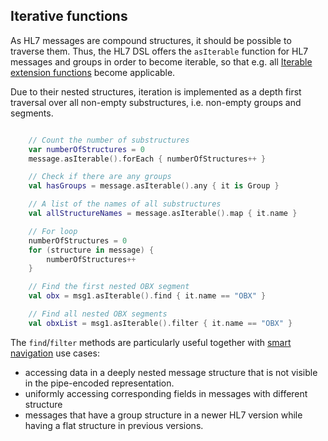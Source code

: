 ## Iterative functions

As HL7 messages are compound structures, it should be possible to traverse them. Thus, the HL7 DSL offers the `asIterable` function
for HL7 messages and groups in order to become iterable, so that e.g. all [Iterable extension functions] become applicable.
 
Due to their nested structures, iteration is implemented as a depth first traversal over all non-empty substructures, i.e. non-empty groups and segments.


```kotlin

    // Count the number of substructures
    var numberOfStructures = 0
    message.asIterable().forEach { numberOfStructures++ }

    // Check if there are any groups
    val hasGroups = message.asIterable().any { it is Group }

    // A list of the names of all substructures
    val allStructureNames = message.asIterable().map { it.name }

    // For loop
    numberOfStructures = 0
    for (structure in message) {
        numberOfStructures++
    }

    // Find the first nested OBX segment
    val obx = msg1.asIterable().find { it.name == "OBX" }

    // Find all nested OBX segments
    val obxList = msg1.asIterable().filter { it.name == "OBX" }

```

The `find`/`filter` methods are particularly useful together with [smart navigation][hl7v2dslSmart] use cases:

* accessing data in a deeply nested message structure that is not visible in the pipe-encoded representation.
* uniformly accessing corresponding fields in messages with different structure
* messages that have a group structure in a newer HL7 version while having a flat structure in previous versions.


[hl7v2dslSmart]: hl7v2dslSmartNavigation.html
[Iterable extension functions]: https://kotlinlang.org/api/latest/jvm/stdlib/kotlin.collections/-iterable/index.html